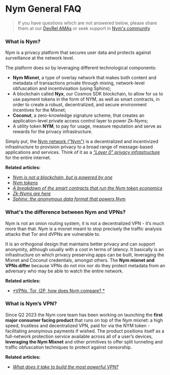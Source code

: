 # Nym General FAQ

> If you have questions which are not answered below, please share them at our [DevRel AMAs](../community-resources/ama.md) or seek support in [Nym's community](https://nymtech.net/community)

### What is Nym? 

Nym is a privacy platform that secures user data and protects against surveillance at the network level. 

The platform does so by  leveraging different technological components:  

- **Nym Mixnet**, a type of overlay network that makes both content and metadata of transactions private through mixing, network-level obfuscation and incentivisation (using Sphinx);
- A blockchain called **Nyx**, our Cosmos SDK blockchain, to allow for us to use payment tokens in the form of NYM, as well as smart contracts, in order to create a robust, decentralized, and secure environment incentives for the Mixnet;
- **Coconut**, a zero-knowledge signature scheme, that creates an application-level private access control layer to power Zk-Nyms;
- A utility token **NYM**, to pay for usage, measure reputation and serve as rewards for the privacy infrastructure.

Simply put, the [Nym network ("Nym")](https://www.feat-nym-update-nym-web.websites.dev.nymte.ch/nym-whitepaper.pdf) is a decentralized and incentivized infrastructure to provision privacy to a broad range of message-based applications and services. Think of it as a [*"Layer 0" privacy infrastructure*](https://blog.nymtech.net/nym-layer-0-privacy-infrastructure-for-the-whole-internet-e53238f9b8e7) for the entire internet.

**Related articles:**  
- [*Nym is not a blockchain, but is powered by one*](https://blog.nymtech.net/nym-is-not-a-blockchain-but-it-is-powered-by-one-4bb16ef16587)
- [*Nym tokens*](https://blog.nymtech.net/nym-tokens-where-do-they-live-and-how-are-they-distributed-cross-chain-8d134bf9c41f)
- [*A breakdown of the smart contracts that run the Nym token economics*](https://blog.nymtech.net/a-breakdown-of-the-smart-contracts-that-run-the-nym-token-economics-3a61b4139f95)
- [*Zk-Nyms are here*](https://blog.nymtech.net/a-breakdown-of-the-smart-contracts-that-run-the-nym-token-economics-3a61b4139f95)
- [*Sphinx: the anonymous data format that powers Nym*](https://blog.nymtech.net/sphinx-tl-dr-the-data-packet-that-can-anonymize-bitcoin-and-the-internet-18d152c6e4dc)


### What's the difference between Nym and VPNs?

Nym is not an onion routing system, it is not a decentralized VPN - it’s much more than that. Nym is a mixnet meant to stop precisely the traffic analysis attacks that Tor and dVPNs are vulnerable to. 

It is an orthogonal design that maintains better privacy and can support anonymity, although usually with a cost in terms of latency.
It basically is an infrastructure on which privacy preserving apps can be built, leveraging the Mixnet and Coconut credentials, amongst others. 
The **Nym mixnet and VPNs differ** because VPNs do not mix nor do they protect metadata from an adversary who may be able to watch the entire network. 

**Related articles:**   
- [*VPNs, Tor, I2P, how does Nym compare? *](https://blog.nymtech.net/vpns-tor-i2p-how-does-nym-compare-8576824617b8)


### What is Nym’s VPN?

Since Q2 2023 the Nym core team has been working on launching the **first major consumer facing product** that runs on top of the Nym mixnet: a high speed, trustless and decentralized VPN, paid for via the NYM token - facilitating anonymous payments if wished. 
The product positions itself as a full-network protection service available across all of a user’s devices, **leveraging the Nym Mixnet** and other primitives to offer split tunneling and traffic obfuscation techniques to protect against censorship. 

**Related articles:**  
- [*What does it take to build the most powerful VPN?*](https://blog.nymtech.net/what-does-it-take-to-build-the-worlds-most-powerful-vpn-d351a76ec4e6)

